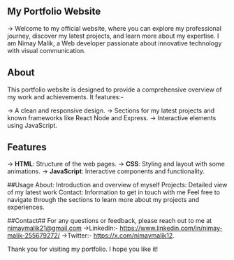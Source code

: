 ## My Portfolio Website
-> Welcome to my official website, where you can explore my professional journey, discover my latest projects, and learn more about my expertise.
   I am Nimay Malik, a Web developer passionate about innovative technology with visual communication.

## About

This portfolio website is designed to provide a comprehensive overview of my work and achievements. It features:-

-> A clean and responsive design.
-> Sections for my latest projects and known frameworks like React Node and Express.
-> Interactive elements using JavaScript.

## Features

-> **HTML**: Structure of the web pages.
-> **CSS**: Styling and layout with some animations.
-> **JavaScript**: Interactive components and functionality.

##Usage
About: Introduction and overview of myself
Projects: Detailed view of my latest work
Contact: Information to get in touch with me
Feel free to navigate through the sections to learn more about my projects and experiences.

##Contact##
For any questions or feedback, please reach out to me at nimaymalik21@gmail.com 
->LinkedIn:- https://www.linkedin.com/in/nimay-malik-255679272/ 
->Twitter:-  https://x.com/nimaymalik12.

Thank you for visiting my portfolio. I hope you like it!


